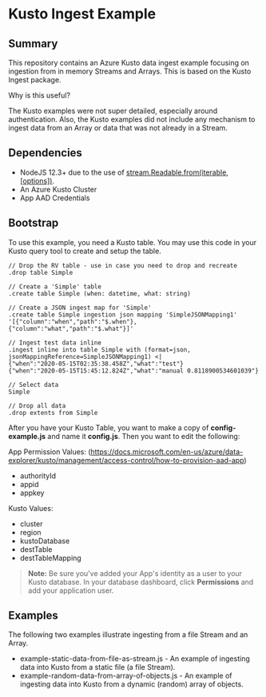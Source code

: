 # Kusto Ingest Example

## Summary

This repository contains an Azure Kusto data ingest example focusing on ingestion from in memory Streams and Arrays. This is based on the Kusto Ingest package.

Why is this useful?

The Kusto examples were not super detailed, especially around authentication. Also, the Kusto examples did not include any mechanism to ingest data from an Array or data that was not already in a Stream.

## Dependencies

- NodeJS 12.3+ due to the use of [stream.Readable.from(iterable, [options])](https://nodejs.org/docs/latest-v12.x/api/stream.html#stream_stream_readable_from_iterable_options).
- An Azure Kusto Cluster
- App AAD Credentials

## Bootstrap

To use this example, you need a Kusto table. You may use this code in your Kusto query tool to create and setup the table.

```text
// Drop the RV table - use in case you need to drop and recreate
.drop table Simple

// Create a 'Simple' table
.create table Simple (when: datetime, what: string)

// Create a JSON ingest map for 'Simple'
.create table Simple ingestion json mapping 'SimpleJSONMapping1' '[{"column":"when","path":"$.when"},{"column":"what","path":"$.what"}]'

// Ingest test data inline
.ingest inline into table Simple with (format=json, jsonMappingReference=SimpleJSONMapping1) <|
{"when":"2020-05-15T02:35:38.458Z","what":"test"}
{"when":"2020-05-15T15:45:12.824Z","what":"manual 0.8118900534601039"}

// Select data
Simple

// Drop all data
.drop extents from Simple
```    
    
After you have your Kusto Table, you want to make a copy of **config-example.js** and name it **config.js**. Then you want to edit the following:

App Permission Values: (https://docs.microsoft.com/en-us/azure/data-explorer/kusto/management/access-control/how-to-provision-aad-app)

- authorityId
- appid
- appkey

Kusto Values:

- cluster
- region
- kustoDatabase
- destTable
- destTableMapping

> **Note:** Be sure you've added your App's identity as a user to your Kusto database. In your database dashboard, click **Permissions** and add your application user.

## Examples

The following two examples illustrate ingesting from a file Stream and an Array. 

- example-static-data-from-file-as-stream.js - An example of ingesting data into Kusto from a static file (a file Stream).
- example-random-data-from-array-of-objects.js - An example of ingesting data into Kusto from a dynamic (random) array of objects.